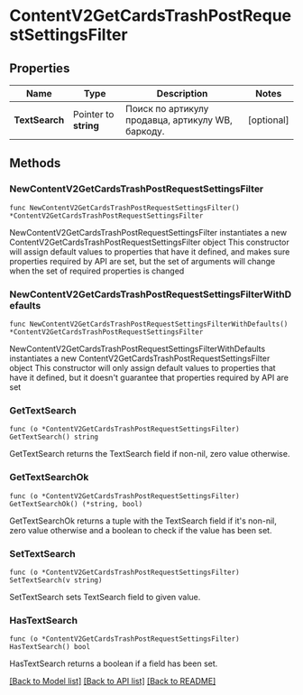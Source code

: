 # ContentV2GetCardsTrashPostRequestSettingsFilter

## Properties

Name | Type | Description | Notes
------------ | ------------- | ------------- | -------------
**TextSearch** | Pointer to **string** | Поиск по артикулу продавца, артикулу WB, баркоду. | [optional] 

## Methods

### NewContentV2GetCardsTrashPostRequestSettingsFilter

`func NewContentV2GetCardsTrashPostRequestSettingsFilter() *ContentV2GetCardsTrashPostRequestSettingsFilter`

NewContentV2GetCardsTrashPostRequestSettingsFilter instantiates a new ContentV2GetCardsTrashPostRequestSettingsFilter object
This constructor will assign default values to properties that have it defined,
and makes sure properties required by API are set, but the set of arguments
will change when the set of required properties is changed

### NewContentV2GetCardsTrashPostRequestSettingsFilterWithDefaults

`func NewContentV2GetCardsTrashPostRequestSettingsFilterWithDefaults() *ContentV2GetCardsTrashPostRequestSettingsFilter`

NewContentV2GetCardsTrashPostRequestSettingsFilterWithDefaults instantiates a new ContentV2GetCardsTrashPostRequestSettingsFilter object
This constructor will only assign default values to properties that have it defined,
but it doesn't guarantee that properties required by API are set

### GetTextSearch

`func (o *ContentV2GetCardsTrashPostRequestSettingsFilter) GetTextSearch() string`

GetTextSearch returns the TextSearch field if non-nil, zero value otherwise.

### GetTextSearchOk

`func (o *ContentV2GetCardsTrashPostRequestSettingsFilter) GetTextSearchOk() (*string, bool)`

GetTextSearchOk returns a tuple with the TextSearch field if it's non-nil, zero value otherwise
and a boolean to check if the value has been set.

### SetTextSearch

`func (o *ContentV2GetCardsTrashPostRequestSettingsFilter) SetTextSearch(v string)`

SetTextSearch sets TextSearch field to given value.

### HasTextSearch

`func (o *ContentV2GetCardsTrashPostRequestSettingsFilter) HasTextSearch() bool`

HasTextSearch returns a boolean if a field has been set.


[[Back to Model list]](../README.md#documentation-for-models) [[Back to API list]](../README.md#documentation-for-api-endpoints) [[Back to README]](../README.md)


